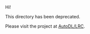 
Hi!

This directory has been deprecated.

Please visit the project at [AutoDL/LRC](https://github.com/PaddlePaddle/AutoDL/tree/master/LRC).

